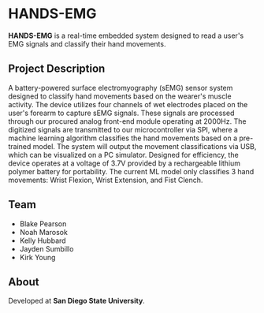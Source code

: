 # HANDS-EMG

**HANDS-EMG** is a real-time embedded system designed to read a user's EMG signals and classify their hand movements.

## Project Description
A battery-powered surface electromyography (sEMG) sensor system designed to classify hand movements based on the wearer's muscle activity.
The device utilizes four channels of wet electrodes placed on the user's forearm to capture sEMG signals.
These signals are processed through our procured analog front-end module operating at 2000Hz.
The digitized signals are transmitted to our microcontroller via SPI, where a machine learning algorithm classifies the hand movements based on a pre-trained model.
The system will output the movement classifications via USB, which can be visualized on a PC simulator.
Designed for efficiency, the device operates at a voltage of 3.7V provided by a rechargeable lithium polymer battery for portability.
The current ML model only classifies 3 hand movements: Wrist Flexion, Wrist Extension, and Fist Clench.

## Team

- Blake Pearson
- Noah Marosok
- Kelly Hubbard
- Jayden Sumbillo
- Kirk Young

## About
Developed at **San Diego State University**.



